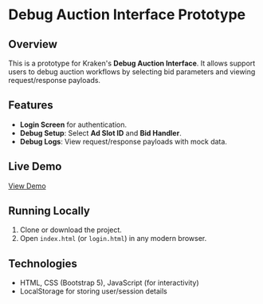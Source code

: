 # Debug Auction Interface Prototype

## Overview
This is a prototype for Kraken's **Debug Auction Interface**. It allows support users to debug auction workflows by selecting bid parameters and viewing request/response payloads.

## Features
- **Login Screen** for authentication.
- **Debug Setup**: Select **Ad Slot ID** and **Bid Handler**.
- **Debug Logs**: View request/response payloads with mock data.

## Live Demo
[View Demo](https://your-username.github.io/debug-interface-prototype/)

## Running Locally
1. Clone or download the project.
2. Open `index.html` (or `login.html`) in any modern browser.

## Technologies
- HTML, CSS (Bootstrap 5), JavaScript (for interactivity)
- LocalStorage for storing user/session details
